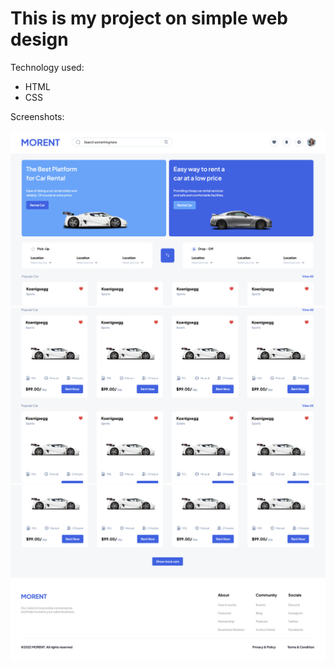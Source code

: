 # This is my project on simple web design

Technology used:

- HTML
- CSS

Screenshots:

<img src="screenshots/1.png">
<br>
<img src="screenshots/2.png">
<br>
<img src="screenshots/3.png">
<br>
